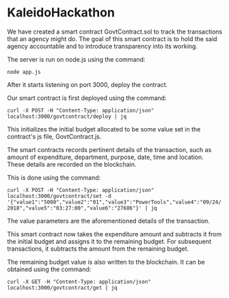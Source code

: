 # KaleidoHackathon

We have created a smart contract GovtContract.sol to track the transactions that an agency might do. The goal of this smart contract is to hold the said agency accountable and to introduce transparency into its working.

The server is run on node.js using the command:

```node app.js```

After it starts listening on port 3000, deploy the contract.

Our smart contract is first deployed using the command:

```curl -X POST -H "Content-Type: application/json" localhost:3000/govtcontract/deploy | jq```

This initializes the initial budget allocated to be some value set in the contract's js file, GovtContract.js.

The smart contracts records pertinent details of the transaction, such as amount of expenditure, department, purpose, date, time and location. These details are recorded on the blockchain.

This is done using the command:

```curl -X POST -H "Content-Type: application/json" localhost:3000/govtcontract/set -d '{"value1":"5000","value2":"01","value3":"PowerTools","value4":"09/24/2018","value5":"03:27:00","value6":"27606"}' | jq```

The value parameters are the aforementioned details of the transaction.

This smart contract now takes the expenditure amount and subtracts it from the initial budget and assigns it to the remaining budget. For subsequent transactions, it subtracts the amount from the remaining budget.

The remaining budget value is also written to the blockchain. It can be obtained using the command:

```curl -X GET -H "Content-Type: application/json" localhost:3000/govtcontract/get | jq```

